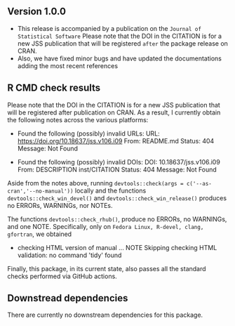 ## Version 1.0.0

* This release is accompanied by a publication on the `Journal of Statistical Software` 
  Please note that the DOI in the CITATION is for a new JSS publication that will be registered `after` the package release on CRAN.
* Also, we have fixed minor bugs and have updated the documentations adding the most recent references
  
## R CMD check results

Please note that the DOI in the CITATION is for a new JSS publication that will be registered after publication on CRAN. As a result, I currently obtain the following notes across the various platforms:

* Found the following (possibly) invalid URLs:
   URL: https://doi.org/10.18637/jss.v106.i09
     From: README.md
     Status: 404
     Message: Not Found

* Found the following (possibly) invalid DOIs:
   DOI: 10.18637/jss.v106.i09
     From: DESCRIPTION
           inst/CITATION
     Status: 404
     Message: Not Found

Aside from the notes above, running `devtools::check(args = c('--as-cran','--no-manual'))` locally and the functions `devtools::check_win_devel()` and `devtools::check_win_release()` produces 
no ERRORs, WARNINGs, nor NOTEs.  

The functions `devtools::check_rhub()`,  produce no ERRORs, no WARNINGs, and one NOTE. Specifically, only on `Fedora Linux, R-devel, clang, gfortran`, we obtained

* checking HTML version of manual ... NOTE
  Skipping checking HTML validation: no command 'tidy' found

Finally, this package, in its current state, also passes all the standard 
checks performed via GitHub actions.

## Downstread dependencies

There are currently no downstream dependencies for this package.

